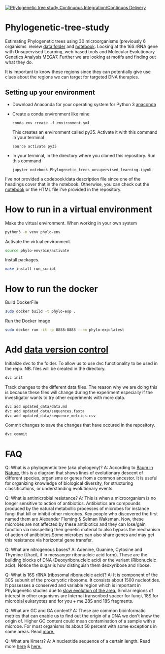 [![Phylogenetic tree study Continuous Integration/Continuos Delivery](https://github.com/Shuyib/Phylogenetic-tree-study/actions/workflows/devops.yml/badge.svg)](https://github.com/Shuyib/Phylogenetic-tree-study/actions/workflows/devops.yml)
# Phylogenetic-tree-study

Estimating Phylogenetic trees using 30 microorganisms (previously 6 organisms: review [data folder](https://github.com/Shuyib/Phylogenetic-tree-study/tree/master/data) and [notebook](https://github.com/Shuyib/Phylogenetic-tree-study/blob/master/Phylogenetic_trees_unsupervised_learning.ipynb). Looking at the 16S rRNA gene with Unsupervised Learning, web based tools and Molecular Evolutionary Genetics Analysis MEGA7. Further we are looking at motifs and finding out what they do.

It is important to know these regions since they can potentially give use clues about the regions we can target for targeted DNA therapies.

Setting up your environment
---
* Download Anaconda for your operating system for Python 3 [anaconda](https://www.anaconda.com/download/)
* Create a conda environment like mine:

  `conda env create -f environment.yml`

  This creates an environment called py35. Activate it with this command in your terminal

  `source activate py35`

* In your terminal, in the directory where you cloned this repository. Run this command

  `jupyter notebook Phylogenetic_trees_unsupervised_learning.ipynb`

I've not provided a codebook/data description file since one of the headings cover that in the notebook.
Otherwise, you can check out the [notebook](https://nbviewer.jupyter.org/github/Shuyib/Phylogenetic-tree-study/blob/master/Phylogenetic_trees_unsupervised_learning.ipynb) or the HTML file 
i've provided in the repository. 

# How to run in a virtual environment   
Make the virtual environment. When working in your own system   

```bash
python3 -m venv phylo-env   
```     
Activate the virtual environment.   

```bash
source phylo-env/bin/activate   
```   

Install packages.  

```bash
make install run_script
```   

# How to run the docker   

Build DockerFile  
```bash
sudo docker build -t phylo-exp .
```   

Run the Docker image   
```bash
sudo docker run -it -p 8888:8888 --rm phylo-exp:latest
```  

# Add [data version control](https://dvc.org/doc/install)

Initialize dvc to the folder. To allow us to use dvc functionality to be used in the repo. NB. files will be created in the directory.    

```bash
dvc init
```  

Track changes to the different data files. The reason why we are doing this is because these files will change during the experiment especially if the investigator wants to try other experiments with more data.   

```bash
dvc add updated_data/data.md
dvc add updated_data/sequences.fasta
dvc add updated_data/sequence_metrics.csv
```  

Commit changes to save the changes that have occured in the repository.     

```bash
dvc commit
```

# FAQ
Q: What is a phylogenetic tree (aka phylogeny)? 
A: According to [Baum in Nature](https://www.nature.com/scitable/topicpage/reading-a-phylogenetic-tree-the-meaning-of-41956/#), this is a diagram that shows lines of evolutionary descent of different species, organisms or genes from a common ancestor. It is useful for organizing knowledge of biological diversity, for structuring classifications, or understanding evolutionary events.   

Q: What is antimicrobial resistance?
A: This is when a microorganism is no longer sensitive to action of antibiotics. Antibiotics are compounds produced by the natural metabollic processes of microbes for instance fungi that kill or inhibit other microbes. Key people who discovered the first named them are Alexander Fleming & Selman Waksman. Now, these microbes are not affected by these antibiotics and they can lose/gain function via misspelling their genetic material to also bypass the mechanism of action of antibiotics.Some microbes can also share genes and may get this resistance via horizontal gene transfer.   

Q: What are nitrogenous bases?
A: Adenine, Guanine, Cytosine and Thymine (Uracil, if in messanger ribonucleic acid form). These are the building blocks of DNA (Deoxyribonucleic acid) or the variant (Ribonucleic acid). Notice the sugar is how distinguish them deoxyribose and ribose. 

Q: What is 16S rRNA (ribosomal ribonucleic acid)?
A: It is component of the 30S subunit of the prokaryotic ribosome. It consists about 1500 nucleotides. It possesses a conserved and variable region which is important in Phylogenetic studies due to [slow evolution of the area.](https://en.wikipedia.org/wiki/16S_ribosomal_RNA) Similar regions of interest in other organisms are Internal transcribed spacer for fungi, 18S for microbial eukaryotes and for you + me 28S and 18S fragments.   

Q: What are GC and GA content?
A: These are common bioinformatic metrics that can enable us to find out the origin of a DNA we don't know the origin of. Higher GC content could mean contamination of a sample with a microbe. For most organisms its about 50 percent with some exceptions in some areas. Read [more.](https://rosalind.info/glossary/gc-content/)  

Q: What are Kmers?
A: A nucleotide sequence of a certain length. Read more [here](https://www.biostars.org/p/286438/) & [here.](https://rosalind.info/glossary/k-mer-composition/)
